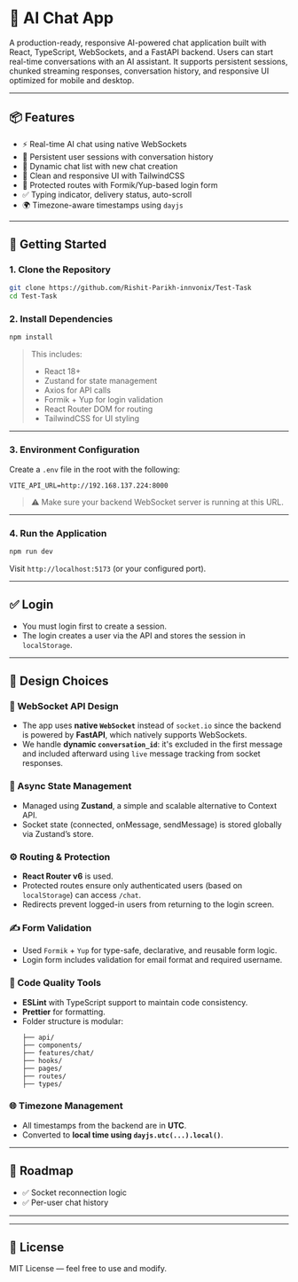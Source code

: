 
# 🤖 AI Chat App

A production-ready, responsive AI-powered chat application built with React, TypeScript, WebSockets, and a FastAPI backend. Users can start real-time conversations with an AI assistant. It supports persistent sessions, chunked streaming responses, conversation history, and responsive UI optimized for mobile and desktop.

---

## 📦 Features

- ⚡️ Real-time AI chat using native WebSockets
- 🧠 Persistent user sessions with conversation history
- 📁 Dynamic chat list with new chat creation
- 🧼 Clean and responsive UI with TailwindCSS
- 🔐 Protected routes with Formik/Yup-based login form
- ✅ Typing indicator, delivery status, auto-scroll
- 🌍 Timezone-aware timestamps using `dayjs`

---

## 🚀 Getting Started

### 1. Clone the Repository

```bash
git clone https://github.com/Rishit-Parikh-innvonix/Test-Task
cd Test-Task
```

### 2. Install Dependencies

```bash
npm install
```

> This includes:
> - React 18+
> - Zustand for state management
> - Axios for API calls
> - Formik + Yup for login validation
> - React Router DOM for routing
> - TailwindCSS for UI styling

---

### 3. Environment Configuration

Create a `.env` file in the root with the following:

```env
VITE_API_URL=http://192.168.137.224:8000
```

> ⚠️ Make sure your backend WebSocket server is running at this URL.

---

### 4. Run the Application

```bash
npm run dev
```

Visit `http://localhost:5173` (or your configured port).

---

## ✅ Login

- You must login first to create a session.
- The login creates a user via the API and stores the session in `localStorage`.

---


## 🧠 Design Choices

### 🔌 WebSocket API Design

- The app uses **native `WebSocket`** instead of `socket.io` since the backend is powered by **FastAPI**, which natively supports WebSockets.
- We handle **dynamic `conversation_id`**: it's excluded in the first message and included afterward using `live` message tracking from socket responses.

### 🧪 Async State Management

- Managed using **Zustand**, a simple and scalable alternative to Context API.
- Socket state (connected, onMessage, sendMessage) is stored globally via Zustand’s store.

### ⚙️ Routing & Protection

- **React Router v6** is used.
- Protected routes ensure only authenticated users (based on `localStorage`) can access `/chat`.
- Redirects prevent logged-in users from returning to the login screen.

### ✍️ Form Validation

- Used `Formik` + `Yup` for type-safe, declarative, and reusable form logic.
- Login form includes validation for email format and required username.

### 🧽 Code Quality Tools

- **ESLint** with TypeScript support to maintain code consistency.
- **Prettier** for formatting.
- Folder structure is modular:
  ```
  ├── api/
  ├── components/
  ├── features/chat/
  ├── hooks/
  ├── pages/
  ├── routes/
  ├── types/
  ```

### 🌐 Timezone Management

- All timestamps from the backend are in **UTC**.
- Converted to **local time using `dayjs.utc(...).local()`**.

---

## 📌 Roadmap

- ✅ Socket reconnection logic
- ✅ Per-user chat history

---

---

## 📄 License

MIT License — feel free to use and modify.